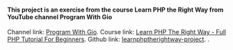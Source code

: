#### This project is an exercise from the course Learn PHP the Right Way from YouTube channel Program With Gio

Channel link:  [Program With Gio](https://www.youtube.com/@ProgramWithGio).
Course link: [Learn PHP The Right Way - Full PHP Tutorial For Beginners](https://www.youtube.com/playlist?list=PLr3d3QYzkw2xabQRUpcZ_IBk9W50M9pe-).
Github link: [learnphptherightway-project](https://github.com/ggelashvili/learnphptherightway-project/tree/2.33).
.

